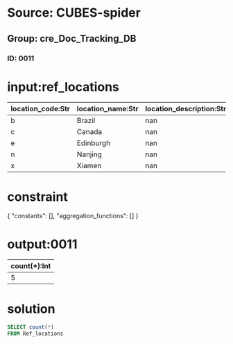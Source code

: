 # Source: CUBES-spider
## Group: cre_Doc_Tracking_DB
### ID: 0011

# input:ref_locations

| location_code:Str | location_name:Str | location_description:Str |
|---|---|---|
| b | Brazil | nan |
| c | Canada | nan |
| e | Edinburgh | nan |
| n | Nanjing | nan |
| x | Xiamen | nan |

# constraint

{
  "constants": [],
  "aggregation_functions": []
}

# output:0011

| count(*):Int |
|---|
| 5 |

# solution

```sql
SELECT count(*)
FROM Ref_locations
```
